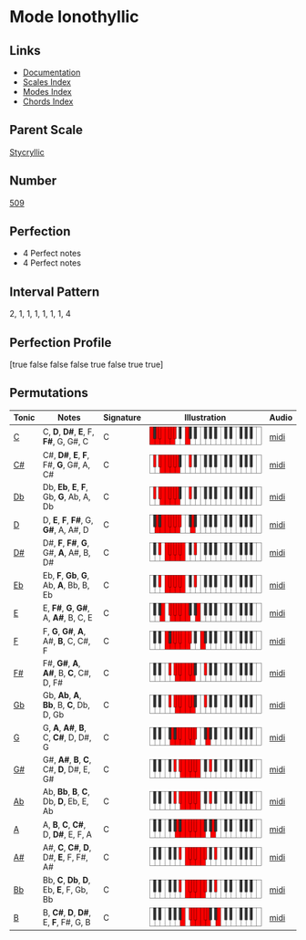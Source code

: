 # Mode Ionothyllic

## Links

- [Documentation](index.md)
- [Scales Index](Scales.md)
- [Modes Index](Modes.md)
- [Chords Index](Chords.md)

## Parent Scale

[Stycryllic](ScaleStycryllic.md)

## Number

[509](https://ianring.com/musictheory/scales/509)

## Perfection

- 4 Perfect notes
- 4 Perfect notes

## Interval Pattern

2, 1, 1, 1, 1, 1, 1, 4

## Perfection Profile

[true false false false true false true true]

## Permutations

| Tonic | Notes | Signature | Illustration | Audio |
|-------|-------|-----------|--------------|-------|
| [C](ModeCNaturalIonothyllic.md) | C, **D**, **D#**, **E**, F, **F#**, G, G#, C | C | ![CNaturalIonothyllic](ModeCNaturalIonothyllic.png) | [midi](https://github.com/edipermadi/music/blob/main/docs/ModeCNaturalIonothyllic.mid?raw=true) |
| [C#](ModeCSharpIonothyllic.md) | C#, **D#**, **E**, **F**, F#, **G**, G#, A, C# | C | ![CSharpIonothyllic](ModeCSharpIonothyllic.png) | [midi](https://github.com/edipermadi/music/blob/main/docs/ModeCSharpIonothyllic.mid?raw=true) |
| [Db](ModeDFlatIonothyllic.md) | Db, **Eb**, **E**, **F**, Gb, **G**, Ab, A, Db | C | ![DFlatIonothyllic](ModeDFlatIonothyllic.png) | [midi](https://github.com/edipermadi/music/blob/main/docs/ModeDFlatIonothyllic.mid?raw=true) |
| [D](ModeDNaturalIonothyllic.md) | D, **E**, **F**, **F#**, G, **G#**, A, A#, D | C | ![DNaturalIonothyllic](ModeDNaturalIonothyllic.png) | [midi](https://github.com/edipermadi/music/blob/main/docs/ModeDNaturalIonothyllic.mid?raw=true) |
| [D#](ModeDSharpIonothyllic.md) | D#, **F**, **F#**, **G**, G#, **A**, A#, B, D# | C | ![DSharpIonothyllic](ModeDSharpIonothyllic.png) | [midi](https://github.com/edipermadi/music/blob/main/docs/ModeDSharpIonothyllic.mid?raw=true) |
| [Eb](ModeEFlatIonothyllic.md) | Eb, **F**, **Gb**, **G**, Ab, **A**, Bb, B, Eb | C | ![EFlatIonothyllic](ModeEFlatIonothyllic.png) | [midi](https://github.com/edipermadi/music/blob/main/docs/ModeEFlatIonothyllic.mid?raw=true) |
| [E](ModeENaturalIonothyllic.md) | E, **F#**, **G**, **G#**, A, **A#**, B, C, E | C | ![ENaturalIonothyllic](ModeENaturalIonothyllic.png) | [midi](https://github.com/edipermadi/music/blob/main/docs/ModeENaturalIonothyllic.mid?raw=true) |
| [F](ModeFNaturalIonothyllic.md) | F, **G**, **G#**, **A**, A#, **B**, C, C#, F | C | ![FNaturalIonothyllic](ModeFNaturalIonothyllic.png) | [midi](https://github.com/edipermadi/music/blob/main/docs/ModeFNaturalIonothyllic.mid?raw=true) |
| [F#](ModeFSharpIonothyllic.md) | F#, **G#**, **A**, **A#**, B, **C**, C#, D, F# | C | ![FSharpIonothyllic](ModeFSharpIonothyllic.png) | [midi](https://github.com/edipermadi/music/blob/main/docs/ModeFSharpIonothyllic.mid?raw=true) |
| [Gb](ModeGFlatIonothyllic.md) | Gb, **Ab**, **A**, **Bb**, B, **C**, Db, D, Gb | C | ![GFlatIonothyllic](ModeGFlatIonothyllic.png) | [midi](https://github.com/edipermadi/music/blob/main/docs/ModeGFlatIonothyllic.mid?raw=true) |
| [G](ModeGNaturalIonothyllic.md) | G, **A**, **A#**, **B**, C, **C#**, D, D#, G | C | ![GNaturalIonothyllic](ModeGNaturalIonothyllic.png) | [midi](https://github.com/edipermadi/music/blob/main/docs/ModeGNaturalIonothyllic.mid?raw=true) |
| [G#](ModeGSharpIonothyllic.md) | G#, **A#**, **B**, **C**, C#, **D**, D#, E, G# | C | ![GSharpIonothyllic](ModeGSharpIonothyllic.png) | [midi](https://github.com/edipermadi/music/blob/main/docs/ModeGSharpIonothyllic.mid?raw=true) |
| [Ab](ModeAFlatIonothyllic.md) | Ab, **Bb**, **B**, **C**, Db, **D**, Eb, E, Ab | C | ![AFlatIonothyllic](ModeAFlatIonothyllic.png) | [midi](https://github.com/edipermadi/music/blob/main/docs/ModeAFlatIonothyllic.mid?raw=true) |
| [A](ModeANaturalIonothyllic.md) | A, **B**, **C**, **C#**, D, **D#**, E, F, A | C | ![ANaturalIonothyllic](ModeANaturalIonothyllic.png) | [midi](https://github.com/edipermadi/music/blob/main/docs/ModeANaturalIonothyllic.mid?raw=true) |
| [A#](ModeASharpIonothyllic.md) | A#, **C**, **C#**, **D**, D#, **E**, F, F#, A# | C | ![ASharpIonothyllic](ModeASharpIonothyllic.png) | [midi](https://github.com/edipermadi/music/blob/main/docs/ModeASharpIonothyllic.mid?raw=true) |
| [Bb](ModeBFlatIonothyllic.md) | Bb, **C**, **Db**, **D**, Eb, **E**, F, Gb, Bb | C | ![BFlatIonothyllic](ModeBFlatIonothyllic.png) | [midi](https://github.com/edipermadi/music/blob/main/docs/ModeBFlatIonothyllic.mid?raw=true) |
| [B](ModeBNaturalIonothyllic.md) | B, **C#**, **D**, **D#**, E, **F**, F#, G, B | C | ![BNaturalIonothyllic](ModeBNaturalIonothyllic.png) | [midi](https://github.com/edipermadi/music/blob/main/docs/ModeBNaturalIonothyllic.mid?raw=true) |
